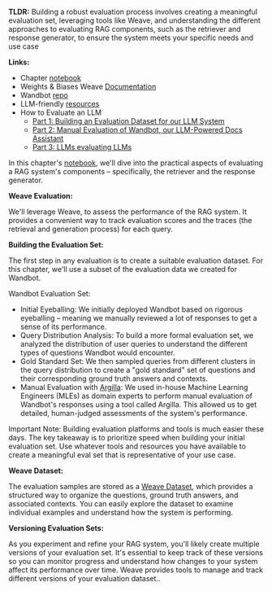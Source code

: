 **TLDR:** Building a robust evaluation process involves creating a meaningful evaluation set, leveraging tools like Weave, and understanding the different approaches to evaluating RAG components, such as the retriever and response generator, to ensure the system meets your specific needs and use case

**Links:** 

- Chapter [notebook](https://github.com/wandb/edu/blob/main/rag-advanced/notebooks/Chapter02.ipynb) 
- Weights & Biases Weave [Documentation](https://weave-docs.wandb.ai/?utm_source=course&utm_medium=course&utm_campaign=rag_course) 
- Wandbot [repo](https://github.com/wandb/wandbot)
- LLM-friendly [resources](https://github.com/wandb/edu/tree/main/rag-advanced/resources)
- How to Evaluate an LLM
    - [Part 1: Building an Evaluation Dataset for our LLM System](https://wandb.ai/wandbot/wandbot-eval/reports/How-to-Evaluate-an-LLM-Part-1-Building-an-Evaluation-Dataset-for-our-LLM-System--Vmlldzo1NTAwNTcy?utm_source=course&utm_medium=course&utm_campaign=rag_course)
    - [Part 2: Manual Evaluation of Wandbot, our LLM-Powered Docs Assistant  
        ](https://wandb.ai/wandbot/wandbot-eval/reports/How-to-Evaluate-an-LLM-Part-2-Manual-Evaluation-of-Wandbot-our-LLM-Powered-Docs-Assistant--Vmlldzo1NzU4NTM3?utm_source=course&utm_medium=course&utm_campaign=rag_course)
    - [Part 3: LLMs evaluating LLMs](https://wandb.ai/wandbot/wandbot-eval/reports/How-to-evaluate-an-LLM-Part-3-LLMs-evaluating-LLMs--Vmlldzo1NzEzMDcz?utm_source=course&utm_medium=course&utm_campaign=rag_course)

  

In this chapter's [notebook](https://github.com/wandb/edu/blob/main/rag-advanced/notebooks/Chapter02.ipynb), we'll dive into the practical aspects of evaluating a RAG system's components – specifically, the retriever and the response generator.

**Weave Evaluation:**

We'll leverage Weave, to assess the performance of the RAG system. It provides a convenient way to track evaluation scores and the traces (the retrieval and generation process) for each query.

**Building the Evaluation Set:**

The first step in any evaluation is to create a suitable evaluation dataset. For this chapter, we'll use a subset of the evaluation data we created for Wandbot.

Wandbot Evaluation Set: 

- Initial Eyeballing: We initially deployed Wandbot based on rigorous eyeballing – meaning we manually reviewed a lot of responses to get a sense of its performance.
- Query Distribution Analysis: To build a more formal evaluation set, we analyzed the distribution of user queries to understand the different types of questions Wandbot would encounter.
- Gold Standard Set: We then sampled queries from different clusters in the query distribution to create a "gold standard" set of questions and their corresponding ground truth answers and contexts.
- Manual Evaluation with [Argilla](https://docs.argilla.io/latest/?utm_source=course&utm_medium=course&utm_campaign=rag_course): We used in-house Machine Learning Engineers (MLEs) as domain experts to perform manual evaluation of Wandbot's responses using a tool called Argilla. This allowed us to get detailed, human-judged assessments of the system's performance.

Important Note: Building evaluation platforms and tools is much easier these days. The key takeaway is to prioritize speed when building your initial evaluation set. Use whatever tools and resources you have available to create a meaningful eval set that is representative of your use case.

**Weave Dataset:**

The evaluation samples are stored as a [Weave Dataset](https://weave-docs.wandb.ai/guides/core-types/datasets?utm_source=course&utm_medium=course&utm_campaign=rag_course), which provides a structured way to organize the questions, ground truth answers, and associated contexts. You can easily explore the dataset to examine individual examples and understand how the system is performing.

**Versioning Evaluation Sets:**

As you experiment and refine your RAG system, you'll likely create multiple versions of your evaluation set. It's essential to keep track of these versions so you can monitor progress and understand how changes to your system affect its performance over time. Weave provides tools to manage and track different versions of your evaluation dataset..